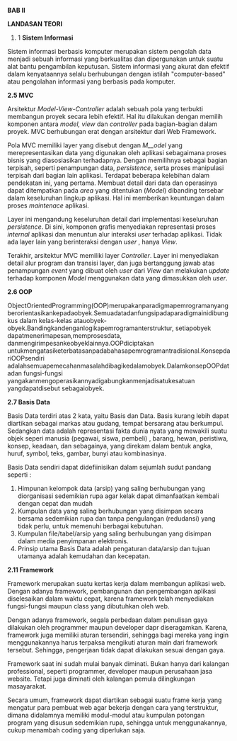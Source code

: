 **BAB II**

**LANDASAN TEORI**

1. 1 **Sistem Informasi**

Sistem informasi berbasis komputer merupakan sistem pengolah data menjadi sebuah informasi yang berkualitas dan dipergunakan untuk suatu alat bantu pengambilan keputusan. Sistem informasi yang akurat dan efektif dalam kenyataannya selalu berhubungan dengan istilah &quot;computer-based&quot; atau pengolahan informasi yang berbasis pada komputer.

**2.5 MVC**

Arsitektur _Model-View-Controller_ adalah sebuah pola yang terbukti membangun proyek secara lebih efektif. Hal itu dilakukan dengan memilih komponen antara _model, view_ dan _controller_ pada bagian-bagian dalam proyek. MVC berhubungan erat dengan arsitektur dari Web Framework.

Pola MVC memiliki layer yang disebut dengan _M__odel_ yang merepresentasikan data yang digunakan oleh aplikasi sebagaimana proses bisnis yang diasosiasikan terhadapnya. Dengan memilihnya sebagai bagian terpisah, seperti penampungan data, _persistence_, serta proses manipulasi terpisah dari bagian lain aplikasi. Terdapat beberapa kelebihan dalam pendekatan ini, yang pertama. Membuat detail dari data dan operasinya dapat ditempatkan pada _area_ yang ditentukan (_Model_) dibanding tersebar dalam keseluruhan lingkup aplikasi. Hal ini memberikan keuntungan dalam proses _maintenace_ aplikasi.

Layer ini mengandung keseluruhan detail dari implementasi keseluruhan _persistence_. Di sini, komponen grafis menyediakan representasi proses _internal_ aplikasi dan menuntun alur interaksi _user_ terhadap aplikasi. Tidak ada layer lain yang berinteraksi dengan _user_ , hanya _View_.

Terakhir, arsitektur MVC memiliki layer _Controller_. Layer ini menyediakan detail alur program dan transisi layer, dan juga bertanggung jawab atas penampungan _event_ yang dibuat oleh _user_ dari _View_ dan melakukan _update_ terhadap komponen _Model_ menggunakan data yang dimasukkan oleh _user_.

**2.6 OOP**

ObjectOrientedProgramming(OOP)merupakanparadigmapemrogramanyang berorientasikankepadaobyek.Semuadatadanfungsipadaparadigmainidibungkus dalam kelas-kelas atauobyek-obyek.Bandingkandenganlogikapemrogramanterstruktur, setiapobyek dapatmenerimapesan,memprosesdata, danmengirimpesankeobyeklainnya.OOPdiciptakan untukmengatasiketerbatasanpadabahasapemrogramantradisional.KonsepdariOOPsendiri adalahsemuapemecahanmasalahdibagikedalamobyek.DalamkonsepOOPdatadan fungsi-fungsi yangakanmengoperasikannyadigabungkanmenjadisatukesatuan yangdapatdisebut sebagaiobyek.

**2.7 Basis Data**

Basis Data terdiri atas 2 kata, yaitu Basis dan Data. Basis kurang lebih dapat diartikan sebagai markas atau gudang, tempat bersarang atau berkumpul. Sedangkan data adalah representasi fakta dunia nyata yang mewakili suatu objek seperi manusia (pegawai, siswa, pembeli) , barang, hewan, peristiwa, konsep, keadaan, dan sebagainya, yang direkam dalam bentuk angka, huruf, symbol, teks, gambar, bunyi atau kombinasinya.

Basis Data sendiri dapat didefiinisikan dalam sejumlah sudut pandang seperti :

1. Himpunan kelompok data (arsip) yang saling berhubungan yang diorganisasi sedemikian rupa agar kelak dapat dimanfaatkan kembali dengan cepat dan mudah
2. Kumpulan data yang saling berhubungan yang disimpan secara bersama sedemikian rupa dan tanpa pengulangan (redudansi) yang tidak perlu, untuk memenuhi berbagai kebutuhan.
3. Kumpulan file/tabel/arsip yang saling berhubungan yang disimpan dalam media penyimpanan elektronis.
4. Prinsip utama Basis Data adalah pengaturan data/arsip dan tujuan utamanya adalah kemudahan dan kecepatan.

**2.11 Framework**

Framework merupakan suatu kertas kerja dalam membangun aplikasi web. Dengan adanya framework, pembangunan dan pengembangan aplikasi diselesaikan dalam waktu cepat, karena framework telah menyediakan fungsi-fungsi maupun class yang dibutuhkan oleh web.

Dengan adanya framework, segala perbedaan dalam penulisan gaya dilakukan oleh programmer maupun developer dapr diseragamkan. Karena, framework juga memiliki aturan tersendiri, sehingga bagi mereka yang ingin menggunakannya harus terpaksa mengikuti aturan main dari framework tersebut. Sehingga, pengerjaan tidak dapat dilakukan sesuai dengan gaya.

Framework saat ini sudah mulai banyak diminati. Bukan hanya dari kalangan professional, seperti programmer, developer maupun perusahaan jasa website. Tetapi juga diminati oleh kalangan pemula dilingkungan masayarakat.

Secara umum, framework dapat diartikan sebagai suatu frame kerja yang mengatur para pembuat web agar bekerja dengan cara yang terstruktur, dimana didalamnya memiliki modul-modul atau kumpulan potongan program yang disusun sedemikian rupa, sehingga untuk menggunakannya, cukup menambah coding yang diperlukan saja.
